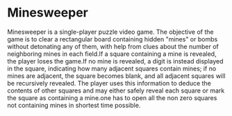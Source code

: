 # Minesweeper
Minesweeper is a single-player puzzle video game. The objective of the game is to clear a rectangular board containing hidden "mines" or bombs without detonating any of them, with help from clues about the number of neighboring mines in each field.If a square containing a mine is revealed, the player loses the game.If no mine is revealed, a digit is instead displayed in the square, indicating how many adjacent squares contain mines; if no mines are adjacent, the square becomes blank, and all adjacent squares will be recursively revealed. The player uses this information to deduce the contents of other squares and may either safely reveal each square or mark the square as containing a mine.one has to open all the non zero squares not containing mines in shortest time possible.

